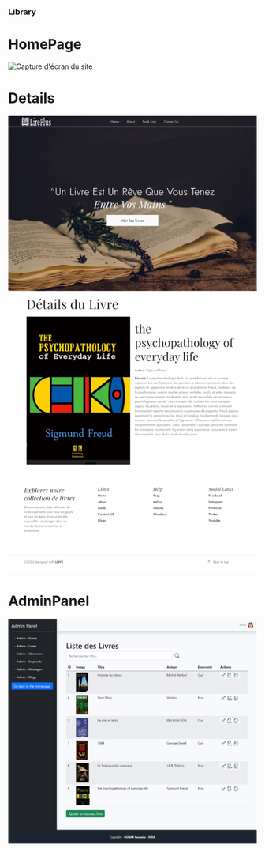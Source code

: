 ### Library
# HomePage
![Capture d'écran du site](https://github.com/souha-ila/LibraryFinal-main/blob/main/1.png)

# Details
![Capture d'écran du site](https://github.com/souha-ila/LibraryFinal-main/blob/main/2.png)

# AdminPanel
![Capture d'écran du site](https://github.com/souha-ila/LibraryFinal-main/blob/main/6.png)


